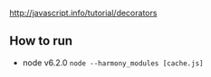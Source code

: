 http://javascript.info/tutorial/decorators

## How to run
+ node v6.2.0 `node --harmony_modules [cache.js]`